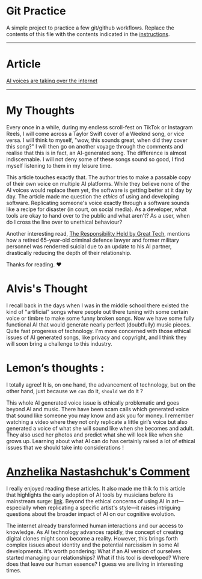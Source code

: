 # Git Practice
A simple project to practice a few git/github workflows.  Replace the contents of this file with the contents indicated in the [instructions](./instructions.md).

---

# Article
[AI voices are taking over the internet](https://www.theverge.com/23864878/ai-voice-clones-podcastle-elevenlabs-personal-voice)

---

# My Thoughts
Every once in a while, during my endless scroll-fest on TikTok or Instagram Reels, I will come across a Taylor Swift cover of a Weeknd song, or vice versa. I will think to myself, "wow, this sounds great, when did they cover this song?" I will then go on another voyage through the comments and realise that this is in fact, an AI-generated song. The difference is almost indiscernable. I will not deny some of these songs sound so good, I find myself listening to them in my leisure time. 

This article touches exactly that. The author tries to make a passable copy of their own voice on multiple AI platforms. While they believe none of the AI voices would replace them yet, the software is getting better at it day by day. The article made me question the *ethics* of using and developing software. Replicating someone's voice exactly through a software sounds like a recipe for disaster (in court, on social media). As a developer, what tools are okay to hand over to the public and what aren't? As a user, when do I cross the line over to unethical behaviour? 

Another interesting read, [The Responsibility Held by Great Tech](https://medium.com/predict/the-responsibility-held-by-great-tech-3063d8e9f168), mentions how a retired 65-year-old criminal defence lawyer and former military personnel was renderred suicial due to an update to his AI partner, drastically reducing the depth of their relationship.

Thanks for reading. :heart:

# Alvis's Thought 
I recall back in the days when I was in the middle school there existed the kind of "artificial" songs where people out there tuning with some certain voice or timbre to make some funny broken songs. Now we have some fully functional AI that would generate nearly perfect (doubtfully) music pieces. Quite fast progeress of technology. I'm more concerned with those ethical issues of AI generated songs, like privacy and copyright, and I think they will soon bring a challenge to this industry. 

# Lemon’s thoughts :

I totally agree! It is, on one hand, the advancement of technology, but on the other hand, just because we `can` do it, `should` we do it ?

This whole AI generated voice issue is ethically problematic  and goes beyond AI and music. There have been scam calls which generated voice that sound like someone you may know and ask you for money. I remember watching a video where they not only replicate a little girl’s voice but also generated a voice of what she will sound like when she becomes and adult. They also used her photos and predict what she will look like when she grows up.  Learning about what AI can do has certainly raised a lot of ethical issues that we should take into considerations !

# [Anzhelika Nastashchuk's Comment](https://github.com/annsts)
I really enjoyed reading these articles. It also made me thik fo this article that highlights the early adoption of AI tools by musicians before its mainstream surge: [link](https://pitchfork.com/thepitch/musicians-are-already-using-ai-more-often-than-we-think/). Beyond the ethical concerns of using AI in art—especially when replicating a specific artist's style—it raises intriguing questions about the broader impact of AI on our cognitive evolution.

The internet already transformed human interactions and our access to knowledge. As AI technology advances rapidly, the concept of creating digital clones might soon become a reality. However, this brings forth complex issues about identity and the potential narcissism in some AI developments. It's worth pondering: What if an AI version of ourselves started managing our relationships? What if this tool is developed? Where does that leave our human essence? I guess we are living in interesting times. 
